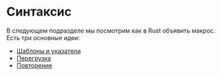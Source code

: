 # Синтаксис

В следующем подразделе мы посмотрим как в Rust объявить 
макрос. Есть три основные идеи:

- [Шаблоны и указатели](designators.md)
- [Перегрузка](overload.md)
- [Повторение](repeat.md)
